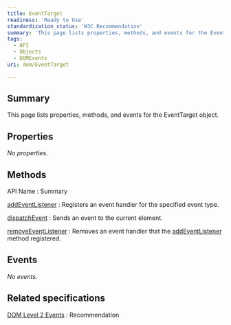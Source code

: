 ```yaml
---
title: EventTarget
readiness: 'Ready to Use'
standardization_status: 'W3C Recommendation'
summary: 'This page lists properties, methods, and events for the EventTarget object.'
tags:
  - API
  - Objects
  - DOMEvents
uri: dom/EventTarget

---
```

## Summary

This page lists properties, methods, and events for the EventTarget object.

## Properties

*No properties.*

## Methods

API Name
:   Summary

[addEventListener](/dom/EventTarget/addEventListener)
:   Registers an event handler for the specified event type.

[dispatchEvent](/dom/EventTarget/dispatchEvent)
:   Sends an event to the current element.

[removeEventListener](/dom/EventTarget/removeEventListener)
:   Removes an event handler that the [addEventListener](/dom/EventTarget/addEventListener) method registered.

## Events

*No events.*

## Related specifications

[DOM Level 2 Events](http://www.w3.org/TR/DOM-Level-2-Events/)
:   Recommendation
